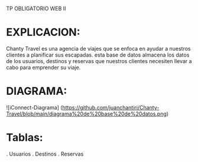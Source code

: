 TP OBLIGATORIO WEB II

# EXPLICACION:

Chanty Travel es una agencia de viajes que se enfoca en ayudar a nuestros clientes a planificar sus escapadas.
esta base de datos almacena los datos de los usuarios, destinos y reservas que nuestros clientes necesiten llevar a cabo para emprender su viaje.

# DIAGRAMA:
![iConnect-Diagrama] (https://github.com/juanchantiri/Chanty-Travel/blob/main/diagrama%20de%20base%20de%20datos.png)

# Tablas:
. Usuarios
. Destinos 
. Reservas

